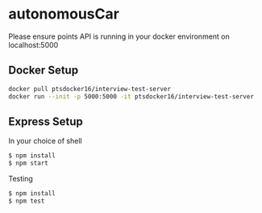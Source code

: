 # autonomousCar
 
Please ensure points API is running in your docker environment on localhost:5000
## Docker Setup

```bash
docker pull ptsdocker16/interview-test-server
docker run --init -p 5000:5000 -it ptsdocker16/interview-test-server
```

## Express Setup
In your choice of shell

```bash
$ npm install
$ npm start
```

Testing
```bash
$ npm install
$ npm test
```